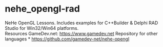 # nehe_opengl-rad
NeHe OpenGL Lessons.  Includes examples for C++Builder &amp; Delphi RAD Studio for Win32/Win64 platforms.  
Resources  GameDev.net: https://www.gamedev.net 
Repository for other languages * https://github.com/gamedev-net/nehe-opengl
